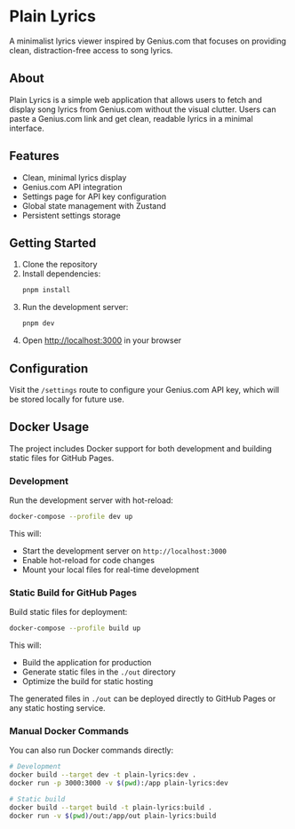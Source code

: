 # Plain Lyrics

A minimalist lyrics viewer inspired by Genius.com that focuses on providing clean, distraction-free access to song lyrics.

## About

Plain Lyrics is a simple web application that allows users to fetch and display song lyrics from Genius.com without the visual clutter. Users can paste a Genius.com link and get clean, readable lyrics in a minimal interface.

## Features

- Clean, minimal lyrics display
- Genius.com API integration
- Settings page for API key configuration
- Global state management with Zustand
- Persistent settings storage

## Getting Started

1. Clone the repository
2. Install dependencies:
   ```bash
   pnpm install
   ```
3. Run the development server:
   ```bash
   pnpm dev
   ```
4. Open [http://localhost:3000](http://localhost:3000) in your browser

## Configuration

Visit the `/settings` route to configure your Genius.com API key, which will be stored locally for future use.

## Docker Usage

The project includes Docker support for both development and building static files for GitHub Pages.

### Development

Run the development server with hot-reload:

```bash
docker-compose --profile dev up
```

This will:

- Start the development server on `http://localhost:3000`
- Enable hot-reload for code changes
- Mount your local files for real-time development

### Static Build for GitHub Pages

Build static files for deployment:

```bash
docker-compose --profile build up
```

This will:

- Build the application for production
- Generate static files in the `./out` directory
- Optimize the build for static hosting

The generated files in `./out` can be deployed directly to GitHub Pages or any static hosting service.

### Manual Docker Commands

You can also run Docker commands directly:

```bash
# Development
docker build --target dev -t plain-lyrics:dev .
docker run -p 3000:3000 -v $(pwd):/app plain-lyrics:dev

# Static build
docker build --target build -t plain-lyrics:build .
docker run -v $(pwd)/out:/app/out plain-lyrics:build
```
